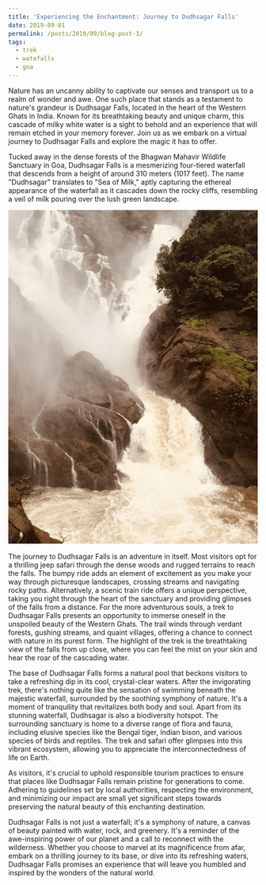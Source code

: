 ```yaml
---
title: 'Experiencing the Enchantment: Journey to Dudhsagar Falls'
date: 2019-09-01
permalink: /posts/2019/09/blog-post-1/
tags:
  - trek
  - watefalls
  - goa
---
```


Nature has an uncanny ability to captivate our senses and transport us to a realm of wonder and awe. One such place that stands as a testament to nature's grandeur is Dudhsagar Falls, located in the heart of the Western Ghats in India. Known for its breathtaking beauty and unique charm, this cascade of milky white water is a sight to behold and an experience that will remain etched in your memory forever. Join us as we embark on a virtual journey to Dudhsagar Falls and explore the magic it has to offer.

Tucked away in the dense forests of the Bhagwan Mahavir Wildlife Sanctuary in Goa, Dudhsagar Falls is a mesmerizing four-tiered waterfall that descends from a height of around 310 meters (1017 feet). The name "Dudhsagar" translates to "Sea of Milk," aptly capturing the ethereal appearance of the waterfall as it cascades down the rocky cliffs, resembling a veil of milk pouring over the lush green landscape.

<img src='../images/dudhsagar-1.jpg' width="1400">

The journey to Dudhsagar Falls is an adventure in itself. Most visitors opt for a thrilling jeep safari through the dense woods and rugged terrains to reach the falls. The bumpy ride adds an element of excitement as you make your way through picturesque landscapes, crossing streams and navigating rocky paths. Alternatively, a scenic train ride offers a unique perspective, taking you right through the heart of the sanctuary and providing glimpses of the falls from a distance. For the more adventurous souls, a trek to Dudhsagar Falls presents an opportunity to immerse oneself in the unspoiled beauty of the Western Ghats. The trail winds through verdant forests, gushing streams, and quaint villages, offering a chance to connect with nature in its purest form. The highlight of the trek is the breathtaking view of the falls from up close, where you can feel the mist on your skin and hear the roar of the cascading water.

The base of Dudhsagar Falls forms a natural pool that beckons visitors to take a refreshing dip in its cool, crystal-clear waters. After the invigorating trek, there's nothing quite like the sensation of swimming beneath the majestic waterfall, surrounded by the soothing symphony of nature. It's a moment of tranquility that revitalizes both body and soul. Apart from its stunning waterfall, Dudhsagar is also a biodiversity hotspot. The surrounding sanctuary is home to a diverse range of flora and fauna, including elusive species like the Bengal tiger, Indian bison, and various species of birds and reptiles. The trek and safari offer glimpses into this vibrant ecosystem, allowing you to appreciate the interconnectedness of life on Earth.

As visitors, it's crucial to uphold responsible tourism practices to ensure that places like Dudhsagar Falls remain pristine for generations to come. Adhering to guidelines set by local authorities, respecting the environment, and minimizing our impact are small yet significant steps towards preserving the natural beauty of this enchanting destination.

Dudhsagar Falls is not just a waterfall; it's a symphony of nature, a canvas of beauty painted with water, rock, and greenery. It's a reminder of the awe-inspiring power of our planet and a call to reconnect with the wilderness. Whether you choose to marvel at its magnificence from afar, embark on a thrilling journey to its base, or dive into its refreshing waters, Dudhsagar Falls promises an experience that will leave you humbled and inspired by the wonders of the natural world.